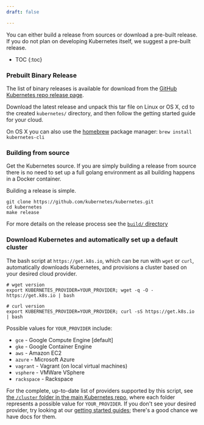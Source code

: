 ```yaml
---
draft: false

---
```

You can either build a release from sources or download a pre-built release.  If you do not plan on developing Kubernetes itself, we suggest a pre-built release. 

* TOC
{:toc}

### Prebuilt Binary Release

The list of binary releases is available for download from the [GitHub Kubernetes repo release page](https://github.com/kubernetes/kubernetes/releases).

Download the latest release and unpack this tar file on Linux or OS X, cd to the created `kubernetes/` directory, and then follow the getting started guide for your cloud.

On OS X you can also use the [homebrew](http://brew.sh/) package manager: `brew install kubernetes-cli`

### Building from source

Get the Kubernetes source.  If you are simply building a release from source there is no need to set up a full golang environment as all building happens in a Docker container.

Building a release is simple.

```shell
git clone https://github.com/kubernetes/kubernetes.git
cd kubernetes
make release
```

For more details on the release process see the [`build/` directory](http://releases.k8s.io/{{page.githubbranch}}/build/)

### Download Kubernetes and automatically set up a default cluster

The bash script at `https://get.k8s.io`, which can be run with `wget` or `curl`, automatically downloads Kubernetes, and provisions a cluster based on your desired cloud provider.

```shell
# wget version
export KUBERNETES_PROVIDER=YOUR_PROVIDER; wget -q -O - https://get.k8s.io | bash

# curl version
export KUBERNETES_PROVIDER=YOUR_PROVIDER; curl -sS https://get.k8s.io | bash
```

Possible values for `YOUR_PROVIDER` include:

* `gce` - Google Compute Engine [default]
* `gke` - Google Container Engine
* `aws` - Amazon EC2
* `azure` - Microsoft Azure
* `vagrant` - Vagrant (on local virtual machines)
* `vsphere` - VMWare VSphere
* `rackspace` - Rackspace

For the complete, up-to-date list of providers supported by this script, see [the `/cluster` folder in the main Kubernetes repo](https://github.com/kubernetes/kubernetes/tree/{{page.githubbranch}}/cluster), where each folder represents a possible value for `YOUR_PROVIDER`. If you don't see your desired provider, try looking at our [getting started guides](/docs/getting-started-guides); there's a good chance we have docs for them.
